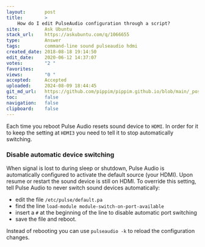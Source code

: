 ```yaml
---
layout:       post
title:        >
    How do I edit PulseAudio configuration through a script?
site:         Ask Ubuntu
stack_url:    https://askubuntu.com/q/1066655
type:         Answer
tags:         command-line sound pulseaudio hdmi
created_date: 2018-08-18 19:14:50
edit_date:    2020-06-12 14:37:07
votes:        "2 "
favorites:    
views:        "0 "
accepted:     Accepted
uploaded:     2024-08-09 18:44:45
git_md_url:   https://github.com/pippim/pippim.github.io/blob/main/_posts/2018/2018-08-18-How-do-I-edit-PulseAudio-configuration-through-a-script_.md
toc:          false
navigation:   false
clipboard:    false
---
```


Each time you reboot Pulse Audio resets sound device to `HDMI`. In order for it to keep the setting at `HDMI3` you need to tell it to stop automatically switching.

### Disable automatic device switching

When signal is lost to during sleep or shutdown, Pulse Audio is automatically configured to activate the default source (your HDMI). Upon resume or restart the sound device is still on HDMI. To override this setting, tell Pulse Audio to never switch sound devices automatically:

-    edit the file `/etc/pulse/default.pa`
-    find the line `load-module module-switch-on-port-available`
-    insert a `#` at the beginning of the line to disable automatic port switching
-    save the file and reboot.

Instead of rebooting you can use `pulseaudio -k` to reload the configuration changes.
